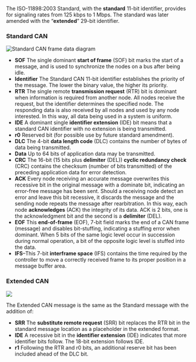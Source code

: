 The ISO-11898:2003 Standard, with the **standard** 11-bit identifier, provides for signaling rates from 125 kbps to 1 Mbps. The standard was later amended with the “**extended**” 29-bit identifier.
### **Standard CAN**

![Standard CAN frame data diagram](https://automotivevehicletesting.com/wp-content/uploads/2024/05/Standard-CAN-frame-structure-1024x382.png)

- **SOF**
  The single dominant **start of frame** (SOF) bit marks the start of a message, and is used to synchronize the nodes on a bus after being idle.
- **Identifier**
  The Standard CAN 11-bit identifier establishes the priority of the message. The lower the binary value, the higher its priority.
- **RTR**
  The single remote **transmission request** (RTR) bit is dominant when information is required from another node. All nodes receive the request, but the identifier determines the specified node. The responding data is also received by all nodes and used by any node interested. In this way, all data being used in a system is uniform.
- **IDE**
  A dominant single **identifier extension** (IDE) bit means that a standard CAN identifier with no extension is being transmitted.
- **r0**
  Reserved bit (for possible use by future standard amendment).
- **DLC**
  The 4-bit **data length code** (DLC) contains the number of bytes of data being transmitted.
- **Data**
  Up to 64 bits of application data may be transmitted.
- **CRC**
  The 16-bit (15 bits plus **delimiter** (DEL)) **cyclic redundancy check** (CRC) contains the checksum (number of bits transmitted) of the preceding application data for error detection.
- **ACK**
  Every node receiving an accurate message overwrites this recessive bit in the original message with a dominate bit, indicating an error-free message has been sent. Should a receiving node detect an error and leave this bit recessive, it discards the message and the sending node repeats the message after rearbitration. In this way, each node **acknowledges** (ACK) the integrity of its data. ACK is 2 bits, one is the acknowledgment bit and the second is a **delimiter** (DEL).
- **EOF**
  This **end-of-frame** (EOF), 7-bit field marks the end of a CAN frame (message) and disables bit-stuffing, indicating a stuffing error when dominant. When 5 bits of the same logic level occur in succession during normal operation, a bit of the opposite logic level is stuffed into the data.
- **IFS**–This 7-bit **interframe space** (IFS) contains the time required by the controller to move a correctly received frame to its proper position in a message buffer area.

### **Extended CAN**

![](https://automotivevehicletesting.com/wp-content/uploads/2024/05/Extended-CAN-frame-structure-1024x384.png)

The Extended CAN message is the same as the Standard message with the addition of:
- **SRR**
  The **substitute remote request** (SRR) bit replaces the RTR bit in the standard message location as a placeholder in the extended format.
- **IDE**
  A recessive bit in the **identifier extension** (IDE) indicates that more identifier bits follow. The 18-bit extension follows IDE.
- **r1**
  Following the RTR and r0 bits, an additional reserve bit has been included ahead of the DLC bit.